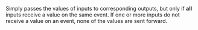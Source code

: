 
[comment]: # (UtilsCanvasModule)
Simply passes the values of inputs to corresponding outputs, but only if **all** inputs receive a value on the same event. If one or more inputs do not receive a value on an event, none of the values are sent forward.